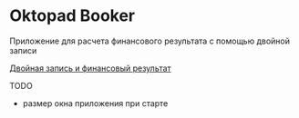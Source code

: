 # Oktopad Booker

Приложение для расчета финансового результата 
с помощью двойной записи

[Двойная запись и финансовый результат](https://github.com/romannep/oktopadbooker/blob/master/article/ARTICLE.md)

TODO
- размер окна приложения при старте

